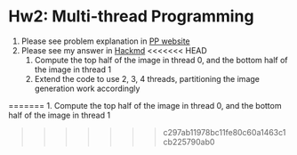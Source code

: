 # Hw2: Multi-thread Programming

1. Please see problem explanation in [PP website](https://nycu-sslab.github.io/PP-f22/assignments/HW2/)
2. Please see my answer in [Hackmd](https://hackmd.io/@KPk5hwaKTO6iNsSn0-6oXw/B1qFOX64i)
<<<<<<< HEAD
   1. Compute the top half of the image in thread 0, and the bottom half of the image in thread 1
   2. Extend the code to use 2, 3, 4 threads, partitioning the image generation work accordingly 


=======
    1. Compute the top half of the image in thread 0, and the bottom half of the image in thread 1
>>>>>>> c297ab11978bc11fe80c60a1463c1cb225790ab0

